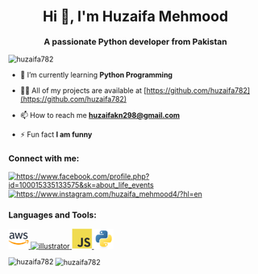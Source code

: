 <h1 align="center">Hi 👋, I'm Huzaifa Mehmood</h1>
<h3 align="center">A passionate Python developer from Pakistan</h3>

<p align="left"> <img src="https://komarev.com/ghpvc/?username=huzaifa782&label=Profile%20views&color=0e75b6&style=flat" alt="huzaifa782" /> </p>

- 🌱 I’m currently learning **Python Programming**

- 👨‍💻 All of my projects are available at [https://github.com/huzaifa782](https://github.com/huzaifa782)

- 📫 How to reach me **huzaifakn298@gmail.com**

- ⚡ Fun fact **I am funny**

<h3 align="left">Connect with me:</h3>
<p align="left">
<a href="https://fb.com/https://www.facebook.com/profile.php?id=100015335133575&sk=about_life_events" target="blank"><img align="center" src="https://raw.githubusercontent.com/rahuldkjain/github-profile-readme-generator/master/src/images/icons/Social/facebook.svg" alt="https://www.facebook.com/profile.php?id=100015335133575&sk=about_life_events" height="30" width="40" /></a>
<a href="https://instagram.com/https://www.instagram.com/huzaifa_mehmood4/?hl=en" target="blank"><img align="center" src="https://raw.githubusercontent.com/rahuldkjain/github-profile-readme-generator/master/src/images/icons/Social/instagram.svg" alt="https://www.instagram.com/huzaifa_mehmood4/?hl=en" height="30" width="40" /></a>
</p>

<h3 align="left">Languages and Tools:</h3>
<p align="left"> <a href="https://aws.amazon.com" target="_blank" rel="noreferrer"> <img src="https://raw.githubusercontent.com/devicons/devicon/master/icons/amazonwebservices/amazonwebservices-original-wordmark.svg" alt="aws" width="40" height="40"/> </a> <a href="https://www.adobe.com/in/products/illustrator.html" target="_blank" rel="noreferrer"> <img src="https://www.vectorlogo.zone/logos/adobe_illustrator/adobe_illustrator-icon.svg" alt="illustrator" width="40" height="40"/> </a> <a href="https://developer.mozilla.org/en-US/docs/Web/JavaScript" target="_blank" rel="noreferrer"> <img src="https://raw.githubusercontent.com/devicons/devicon/master/icons/javascript/javascript-original.svg" alt="javascript" width="40" height="40"/> </a> <a href="https://www.python.org" target="_blank" rel="noreferrer"> <img src="https://raw.githubusercontent.com/devicons/devicon/master/icons/python/python-original.svg" alt="python" width="40" height="40"/> </a> </p>

<p><img align="left" src="https://github-readme-stats.vercel.app/api/top-langs?username=huzaifa782&show_icons=true&locale=en&layout=compact" alt="huzaifa782" /></p>

<p>&nbsp;<img align="center" src="https://github-readme-stats.vercel.app/api?username=huzaifa782&show_icons=true&locale=en" alt="huzaifa782" /></p>

